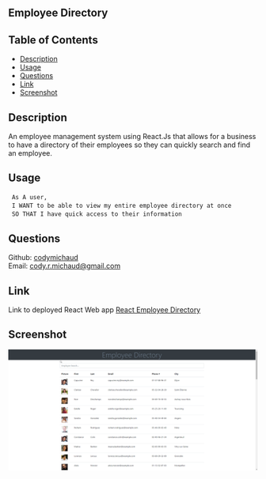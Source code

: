 ##  Employee Directory



## Table of Contents
- [Description](#description)
- [Usage](#usage)
- [Questions](#questions)
- [Link](#link)
- [Screenshot](#screenshot)

## Description
An employee management system using React.Js that allows for a business to have a directory of their employees so they can quickly search and find an employee.

## Usage
```md
 As A user, 
 I WANT to be able to view my entire employee directory at once 
 SO THAT I have quick access to their information
 ```

 ## Questions

Github: [codymichaud](https://github.com/codymichaud)  
Email: cody.r.michaud@gmail.com

## Link

Link to deployed React Web app [React Employee Directory](https://codymichaud.github.io/Employee-Directory-React/)

## Screenshot

![](hw_imgs/screencap_directory.PNG)
